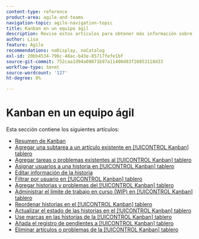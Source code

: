 ```yaml
---
content-type: reference
product-area: agile-and-teams
navigation-topic: agile-navigation-topic
title: Kanban en un equipo ágil
description: Revise estos artículos para obtener más información sobre el uso de Kanban en un equipo Agile.
author: Lisa
feature: Agile
recommendations: noDisplay, noCatalog
exl-id: 20bb4534-796c-48ac-b43e-85717fefe1bf
source-git-commit: 752caa1d94a09871b97a11400d83f28853118d33
workflow-type: tm+mt
source-wordcount: '127'
ht-degree: 0%

---
```


# Kanban en un equipo ágil

Esta sección contiene los siguientes artículos:

* [Resumen de Kanban](../../agile/use-kanban-in-an-agile-team/kanban-overview.md)
* [Agregar una subtarea a un artículo existente en [!UICONTROL Kanban] tablero](../../agile/use-kanban-in-an-agile-team/add-a-subtask-to-an-existing-story.md)
* [Agregar tareas o problemas existentes al [!UICONTROL Kanban] tablero](../../agile/use-kanban-in-an-agile-team/add-existing-tasks-or-issues-to-the-kanban-board.md)
* [Asignar usuarios a una historia en [!UICONTROL Kanban] tablero](../../agile/use-kanban-in-an-agile-team/assign-users-to-a-story.md)
* [Editar información de la historia](../../agile/use-kanban-in-an-agile-team/edit-story-information.md)
* [Filtrar por usuario en [!UICONTROL Kanban] tablero](../../agile/use-kanban-in-an-agile-team/filter-by-user.md)
* [Agregar historias y problemas del [!UICONTROL Kanban] tablero](../../agile/use-kanban-in-an-agile-team/add-story-from-kanban-board.md)
* [Administrar el límite de trabajo en curso (WIP) en [!UICONTROL Kanban] tablero](../../agile/use-kanban-in-an-agile-team/work-in-progress-limit-on-the-kanban-board.md)
* [Reordenar historias en el [!UICONTROL Kanban] tablero](../../agile/use-kanban-in-an-agile-team/reorder-stories-on-the-kanban-board.md)
* [Actualizar el estado de las historias en el [!UICONTROL Kanban] tablero](../../agile/use-kanban-in-an-agile-team/update-the-status-of-stories.md)
* [Use marcas en las historias de la [!UICONTROL Kanban] tablero](../../agile/use-kanban-in-an-agile-team/use-flags-on-stories.md)
* [Añada el registro de pendientes a [!UICONTROL Kanban] tablero](../../agile/use-kanban-in-an-agile-team/view-the-backlog-on-the-kanban-board.md)
* [Eliminar artículos o problemas de la [!UICONTROL Kanban] tablero](../../agile/use-kanban-in-an-agile-team/delete-story-from-kanban-board.md)
